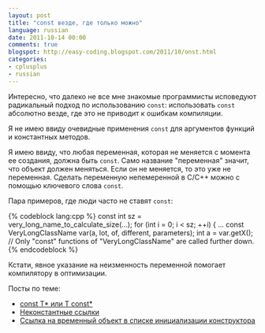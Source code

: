 ```yaml
---
layout: post
title: "сonst везде, где только можно"
language: russian
date: 2011-10-14 00:00
comments: true
blogspot: http://easy-coding.blogspot.com/2011/10/onst.html
categories: 
- cplusplus
- russian
---
```

Интересно, что далеко не все мне знакомые программисты исповедуют радикальный подход по использованию `const`: использовать `const` абсолютно везде, где это не приводит к ошибкам компиляции.

Я не имею ввиду очевидные применения `const` для аргументов функций и константных методов.

Я имею ввиду, что любая переменная, которая не меняется с момента ее создания, должна быть `const`. Само название "переменная" значит, что объект должен меняться. Если он не меняется, то это уже не переменная. Сделать переменную непемеренной в C/C++ можно с помощью ключевого слова `const`.

Пара примеров, где люди часто не ставят `const`:

{% codeblock lang:cpp %}
const int sz = very_long_name_to_calculate_size(...);
for (int i = 0; i < sz; ++i) {
...
const VeryLongClassName var(a, lot, of, different, parameters);
int a = var.getX();
// Only "const" functions of "VeryLongClassName" are called further down.
{% endcodeblock %}

Кстати, явное указание на неизменность переменной помогает компилятору в оптимизации.

Посты по теме:

* [const T* или T const*][]
* [Неконстантные ссылки][]
* [Ссылка на временный объект в списке инициализации конструктора][]

[const T* или T const*]: /blog/russian/2009/09/30/const-t-or-t-const/
[Неконстантные ссылки]: /blog/russian/2010/11/17/non-const-references/
[Ссылка на временный объект в списке инициализации конструктора]: /blog/russian/2010/10/29/reference-to-temporary-object-in-constructor-initialize-list/
